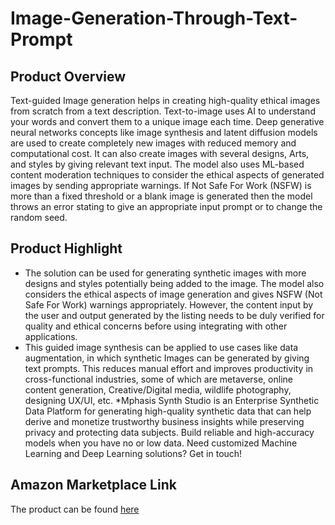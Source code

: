 # Image-Generation-Through-Text-Prompt
## Product Overview

Text-guided Image generation helps in creating high-quality ethical images from scratch from a text description. Text-to-image uses AI to understand your words and convert them to a unique image each time.  Deep generative neural networks concepts like image synthesis and latent diffusion models are used to create completely new images with reduced memory and computational cost. It can also create images with several designs, Arts, and styles by giving relevant text input. The model also uses ML-based content moderation techniques to consider the ethical aspects of generated images by sending appropriate warnings. If Not Safe For Work (NSFW) is more than a fixed threshold or a blank image is generated then the model throws an error stating to give an appropriate input prompt or to change the random seed.

## Product Highlight
* The solution can be used for generating synthetic images with more designs and styles potentially being added to the image. The model also considers the ethical aspects of image generation and gives NSFW (Not Safe For Work) warnings appropriately. However, the content input by the user and output generated by the listing needs to be duly verified for quality and ethical concerns before using integrating with other applications.
* This guided image synthesis can be applied to use cases like data augmentation, in which synthetic Images can be generated by giving text prompts. This reduces manual effort and improves productivity in cross-functional industries, some of which are metaverse, online content generation, Creative/Digital media, wildlife photography, designing UX/UI, etc.
*Mphasis Synth Studio is an Enterprise Synthetic Data Platform for generating high-quality synthetic data that can help derive and monetize trustworthy business insights while preserving privacy and protecting data subjects. Build reliable and high-accuracy models when you have no or low data. 
Need customized Machine Learning and Deep Learning solutions? Get in touch!

## Amazon Marketplace Link
The product can be found [here](https://aws.amazon.com/marketplace/pp/prodview-xfentzfe7vekc)

